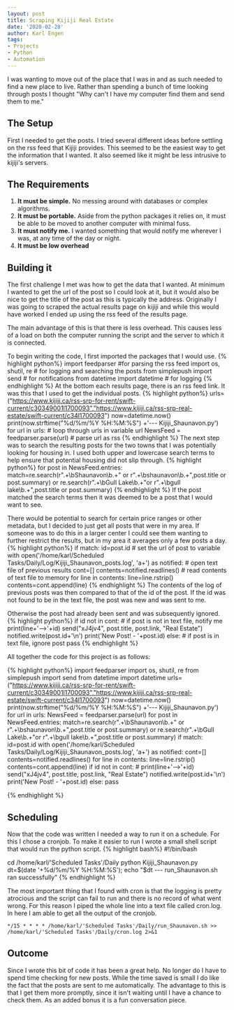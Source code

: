 ```yaml
---
layout: post
title: Scraping Kijiji Real Estate
date: '2020-02-28'
author: Karl Engen
tags:
- Projects
- Python
- Automation
---
```

I was wanting to move out of the place that I was in and as such needed to find a new place to live. Rather than spending a bunch of time looking through posts I thought "Why can't I have my computer find them and send them to me."

## The Setup

First I needed to get the posts. I tried several different ideas before settling on the rss feed that Kijiji provides. This seemed to be the easiest way to get the information that I wanted. It also seemed like it might be less intrusive to kijiji's servers.

## The Requirements
1. **It must be simple.** No messing around with databases or complex algorithms.
2. **It must be portable.** Aside from the python packages it relies on, it must be able to be moved to another computer with minimal fuss.
3. **It must notify me.** I wanted something that would notify me wherever I was, at any time of the day or night.
4. **It must be low overhead**

## Building it

The first challenge I met was how to get the data that I wanted. At minimum I wanted to get the url of the post so I could look at it, but it would also be nice to get the title of the post as this is typically the address. Originally I was going to scraped the actual results page on kijiji and while this would have worked I ended up using the rss feed of the results page.

The main advantage of this is that there is less overhead. This causes less of a load on both the computer running the script and the server to which it is connected.

To begin writing the code, I first imported the packages that I would use.
{% highlight python%}
import feedparser #for parsing the rss feed
import os, shutil, re # for logging and searching the posts
from simplepush import send # for notifications
from datetime import datetime # for logging
{% endhighlight %}
At the bottom each results page, there is an rss feed link. It was this that I used to get the individual posts.
{% highlight python%}
urls=("https://www.kijiji.ca/rss-srp-for-rent/swift-current/c30349001l1700093","https://www.kijiji.ca/rss-srp-real-estate/swift-current/c34l1700093")
now=datetime.now()
print(now.strftime("%d/%m/%Y %H:%M:%S") +'--- Kijiji_Shaunavon.py')
for url in urls: # loop through urls in variable url
    NewsFeed = feedparser.parse(url) # parse url as rss
{% endhighlight %}
 The next step was to search the resulting posts for the two towns that I was potentially looking for housing in. I used both upper and lowercase search terms to help ensure that potential housing did not slip through.
 {% highlight python%}
 for post in NewsFeed.entries:
         match=re.search(r".+\bShaunavon\b.+" or r".+\bshaunavon\b.+",post.title or post.summary) or re.search(r".+\bGull Lake\b.+"or r".+\bgull lake\b.+",post.title or post.summary)
 {% endhighlight %}
If the post matched the search terms then it was deemed to be a post that I would want to see.

There would be potential to search for certain price ranges or other metadata, but I decided to just get all posts that were in my area. If someone was to do this in a larger center I could see them wanting to further restrict the results, but in my area it averages only a few posts a day.
  {% highlight python%}
  if match:
    id=post.id # set the url of post to variable
    with open('/home/karl/Scheduled Tasks/Daily/Log/Kijiji_Shaunavon_posts.log', 'a+') as notified: # open text file of previous results
        cont=[]
        contents=notified.readlines() # read contents of text file to memory
        for line in contents:
          line=line.rstrip()
          contents=cont.append(line)
  {% endhighlight %}
The contents of the log of previous posts was then compared to that of the id of the post. If the id was not found to be in the text file, the post was new and was sent to me.

Otherwise the post had already been sent and was subsequently ignored.
{% highlight python%}
                if id not in cont: # if post is not in text file, notify me
                    print(line+'-->'+id)
                    send("xJ4jv4", post.title, post.link, "Real Estate")
                    notified.write(post.id+'\n')
                    print('New Post! - '+post.id)
                else: # if post is in text file, ignore post
                    pass
{% endhighlight %}

All together the code for this project is as follows:

{% highlight python%}
  import feedparser
  import os, shutil, re
  from simplepush import send
  from datetime import datetime
  urls=("https://www.kijiji.ca/rss-srp-for-rent/swift-current/c30349001l1700093","https://www.kijiji.ca/rss-srp-real-estate/swift-current/c34l1700093")
  now=datetime.now()
  print(now.strftime("%d/%m/%Y %H:%M:%S") +'--- Kijiji_Shaunavon.py')
  for url in urls:
      NewsFeed = feedparser.parse(url)
      for post in NewsFeed.entries:
          match=re.search(r".+\bShaunavon\b.+" or r".+\bshaunavon\b.+",post.title or post.summary) or re.search(r".+\bGull Lake\b.+"or r".+\bgull lake\b.+",post.title or post.summary)
          if match:
              id=post.id
              with open('/home/karl/Scheduled Tasks/Daily/Log/Kijiji_Shaunavon_posts.log', 'a+') as notified:
                  cont=[]
                  contents=notified.readlines()
                  for line in contents:
                      line=line.rstrip()
                      contents=cont.append(line)
                  if id not in cont: #
                      print(line+'-->'+id)
                      send("xJ4jv4", post.title, post.link, "Real Estate")
                      notified.write(post.id+'\n')
                      print('New Post! - '+post.id)
                  else:
                      pass

{% endhighlight %}

## Scheduling

Now that the code was written I needed a way to run it on a schedule. For this I chose a cronjob. To make it easier to run I wrote a small shell script that would run the python script.
{% highlight bash%}
#!/bin/bash

cd /home/karl/'Scheduled Tasks'/Daily
python Kijiji_Shaunavon.py
dt=$(date '+%d/%m/%Y %H:%M:%S');
echo "$dt --- run_Shaunavon.sh ran successfully"
{% endhighlight %}

The most important thing that I found with cron is that the logging is pretty atrocious and the script can fail to run and there is no record of what went wrong. For this reason I piped the whole line into a text file called cron.log. In here I am able to get all the output of the cronjob.
  ```
*/15 * * * * /home/karl/'Scheduled Tasks'/Daily/run_Shaunavon.sh >> /home/karl/'Scheduled Tasks'/Daily/cron.log 2>&1
  ```
## Outcome

Since I wrote this bit of code it has been a great help. No longer do I have to spend time checking for new posts. While the time saved is small I do like the fact that the posts are sent to me automatically. The advantage to this is that I get them more promptly, since it isn't waiting until I have a chance to check them. As an added bonus it is a fun conversation piece.
